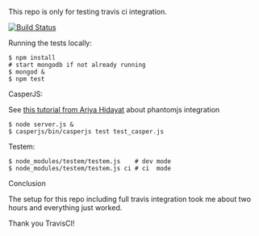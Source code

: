 This repo is only for testing travis ci integration.

[![Build Status](https://travis-ci.org/mwager/travis_test.png?branch=master)](https://travis-ci.org/mwager/travis_test)

Running the tests locally:

    $ npm install
    # start mongodb if not already running
    $ mongod &
    $ npm test

CasperJS:

See [this tutorial from Ariya Hidayat](http://ariya.ofilabs.com/2012/03/phantomjs-and-travis-ci.html) about phantomjs integration

    $ node server.js &
    $ casperjs/bin/casperjs test test_casper.js

Testem:

    $ node_modules/testem/testem.js    # dev mode
    $ node_modules/testem/testem.js ci # ci  mode

Conclusion

The setup for this repo including full travis integration took me about two hours and everything just worked.

Thank you TravisCI!
